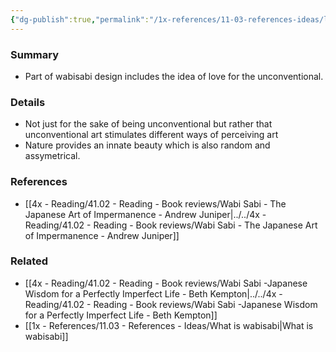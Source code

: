 ```yaml
---
{"dg-publish":true,"permalink":"/1x-references/11-03-references-ideas/love-for-the-unconventional/"}
---
```



### Summary
- Part of wabisabi design includes the idea of love for the unconventional.

### Details
- Not just for the sake of being unconventional but rather that unconventional art stimulates different ways of perceiving art
- Nature provides an innate beauty which is also random and assymetrical.

### References
- [[4x - Reading/41.02 - Reading - Book reviews/Wabi Sabi - The Japanese Art of Impermanence - Andrew Juniper\|../../4x - Reading/41.02 - Reading - Book reviews/Wabi Sabi - The Japanese Art of Impermanence - Andrew Juniper]]

### Related
- [[4x - Reading/41.02 - Reading - Book reviews/Wabi Sabi -Japanese Wisdom for a Perfectly Imperfect Life - Beth Kempton\|../../4x - Reading/41.02 - Reading - Book reviews/Wabi Sabi -Japanese Wisdom for a Perfectly Imperfect Life - Beth Kempton]]
- [[1x - References/11.03 - References - Ideas/What is wabisabi\|What is wabisabi]]